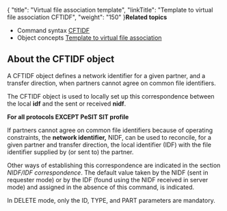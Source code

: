 {
    "title": "Virtual file association template",
    "linkTitle": "Template to virtual file association CFTIDF",
    "weight": "150"
}****Related
topics****

- Command syntax
    [CFTIDF](../../../c_intro_userinterfaces/command_summary#CFTIDF)
- Object concepts
    <a href="#" class="selected">Template to virtual file association</a>

<span id="About_the_CFTIDF_object"></span>

About the CFTIDF object
-----------------------

A CFTIDF
object defines a network identifier for a given partner, and a transfer
direction, when partners cannot agree on common file identifiers.

The CFTIDF object is used to locally set up this correspondence between
the local ****idf**** and the sent or
received ****nidf****.

**For all protocols EXCEPT PeSIT SIT profile**

If partners cannot agree on common file identifiers because of operating
constraints, the **network identifier,**
NIDF, can be used to reconcile, for a given partner and transfer
direction, the local identifier (IDF) with the file identifier supplied
by (or sent to) the partner.

Other ways of establishing this correspondence are indicated in the
section *NIDF/IDF correspondence*. The default value taken by the
NIDF (sent in requester mode) or by the IDF (found using the NIDF received
in server mode) and assigned in the absence of this command, is indicated.

In DELETE mode, only the ID, TYPE, and PART parameters are mandatory.
